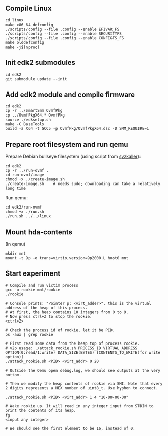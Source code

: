 ## Compile Linux

```shell
cd linux
make x86_64_defconfig
./scripts/config --file .config --enable EFIVAR_FS
./scripts/config --file .config --enable SECURITYFS
./scripts/config --file .config --enable CONFIGFS_FS
make olddefconfig
make -j$(nproc)
```

## Init edk2 submodules

```shell
cd edk2
git submodule update --init
```

## Add edk2 module and compile firmware

```shell
cd edk2
cp -r ../SmartSmm OvmfPkg
cp ../OvmfPkgX64.* OvmfPkg
source ./edksetup.sh
make -C BaseTools
build -a X64 -t GCC5 -p OvmfPkg/OvmfPkgX64.dsc -D SMM_REQUIRE=1
```

## Prepare root filesystem and run qemu

Prepare Debian bullseye filesystem (using script from [syzkaller](https://github.com/google/syzkaller)):

```shell
cd edk2
cp -r ../run-ovmf .
cd run-ovmf/image
chmod +x ./create-image.sh 
./create-image.sh    # needs sudo; downloading can take a relatively long time
```

Run qemu:

```shell
cd edk2/run-ovmf
chmod +x ./run.sh
./run.sh ../../linux
```

## Mount hda-contents

(In qemu)

```shell
mkdir mnt
mount -t 9p -o trans=virtio,version=9p2000.L host0 mnt
```

## Start experiment

```shell
# Compile and run victim process
gcc -o rookie mnt/rookie
./rookie

# Console prints: "Pointer p: <virt_adder>", this is the virtual address of the heap of this process.
# At first, the heap contains 10 integers from 0 to 9.
# Now press ctrl+Z to stop the rookie.
<ctrl+Z>

# Check the process id of rookie, let it be PID.
ps -aux | grep rookie

# First read some data from the heap top of process rookie.
# v2p usage: ./attack_rookie.sh PROCESS_ID VIRTUAL_ADDRESS OPTION(0:read/1:write) DATA_SIZE(BYTES) [CONTENTS_TO_WRITE(for write option)]
./attack_rookie.sh <PID> <virt_addr> 0 20

# Outside the Qemu open debug.log, we should see outputs at the very bottom.

# Then we modify the heap contents of rookie via SMI. Note that every 2 digits represents a HEX number of uint8_t. Use hyphon to connect.

./attack_rookie.sh <PID> <virt_addr> 1 4 "10-00-00-00"

# Wake rookie up. It will read in any integer input from STDIN to print the contents of its heap.
fg
<input any integer>

# We should see the first element to be 16, instead of 0.
```